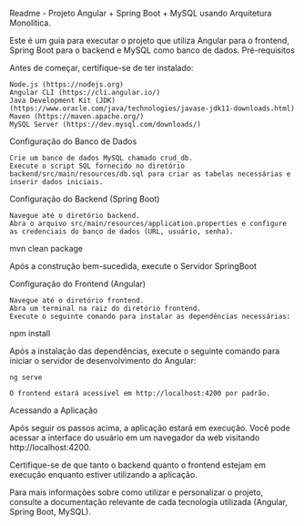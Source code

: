 Readme - Projeto Angular + Spring Boot + MySQL usando Arquitetura Monolítica.

Este é um guia para executar o projeto que utiliza Angular para o frontend, Spring Boot para o backend e MySQL como banco de dados.
Pré-requisitos

Antes de começar, certifique-se de ter instalado:

    Node.js (https://nodejs.org)
    Angular CLI (https://cli.angular.io/)
    Java Development Kit (JDK) (https://www.oracle.com/java/technologies/javase-jdk11-downloads.html)
    Maven (https://maven.apache.org/)
    MySQL Server (https://dev.mysql.com/downloads/)

Configuração do Banco de Dados

    Crie um banco de dados MySQL chamado crud_db.
    Execute o script SQL fornecido no diretório backend/src/main/resources/db.sql para criar as tabelas necessárias e inserir dados iniciais.

Configuração do Backend (Spring Boot)

    Navegue até o diretório backend.
    Abra o arquivo src/main/resources/application.properties e configure as credenciais do banco de dados (URL, usuário, senha).
    

mvn clean package

Após a construção bem-sucedida, execute o Servidor SpringBoot

Configuração do Frontend (Angular)

    Navegue até o diretório frontend.
    Abra um terminal na raiz do diretório frontend.
    Execute o seguinte comando para instalar as dependências necessárias:

npm install

Após a instalação das dependências, execute o seguinte comando para iniciar o servidor de desenvolvimento do Angular:

    ng serve

    O frontend estará acessível em http://localhost:4200 por padrão.

Acessando a Aplicação

Após seguir os passos acima, a aplicação estará em execução. Você pode acessar a interface do usuário em um navegador da web visitando http://localhost:4200.

Certifique-se de que tanto o backend quanto o frontend estejam em execução enquanto estiver utilizando a aplicação.

Para mais informações sobre como utilizar e personalizar o projeto, consulte a documentação relevante de cada tecnologia utilizada (Angular, Spring Boot, MySQL).
